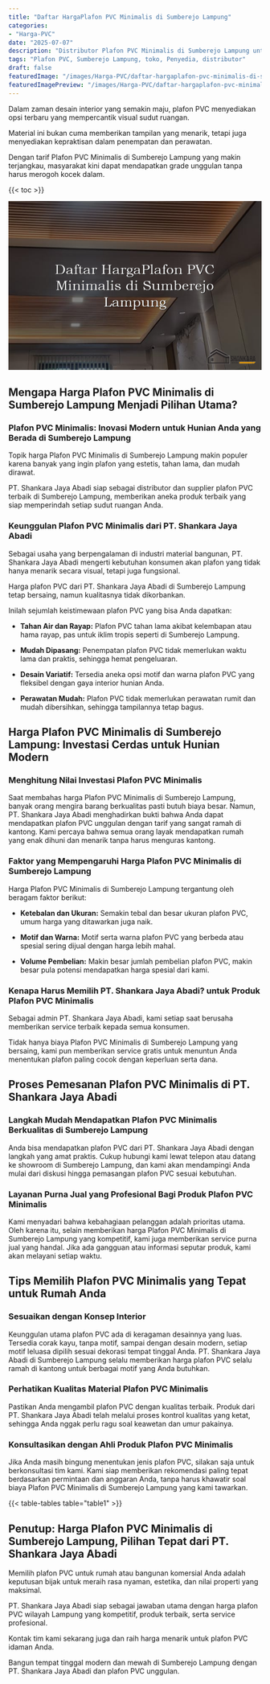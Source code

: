 ```yaml
---
title: "Daftar HargaPlafon PVC Minimalis di Sumberejo Lampung"
categories:
- "Harga-PVC"
date: "2025-07-07"
description: "Distributor Plafon PVC Minimalis di Sumberejo Lampung untuk tempat tinggal, kantor, serta ritel. Panel unggulan, pilihan motif, variasi warna menarik, beserta jasa pemasangan oleh tim ahli dan jaminan resmi!|Layanan penjualan Plafon PVC Minimalis di Sumberejo Lampung bagi keperluan tempat tinggal, office, atau toko, beserta material unggulan dan pemasangan oleh tim ahli serta kepastian resmi.|Alternatif Plafon PVC Minimalis di Sumberejo Lampung yang andal bagi rumah, office, dan gerai, bersama material berkualitas dan penempatan dikerjakan oleh tenaga ahli berpengalaman serta kepastian resmi.|Penyediaan Plafon PVC Minimalis di Sumberejo Lampung bagi rumah, office, dan toko, dengan panel unggulan dan penempatan oleh teknisi ahli, disertai dengan jaminan resmi.}"
tags: "Plafon PVC, Sumberejo Lampung, toko, Penyedia, distributor"
draft: false
featuredImage: "/images/Harga-PVC/daftar-hargaplafon-pvc-minimalis-di-sumberejo-lampung.png"
featuredImagePreview: "/images/Harga-PVC/daftar-hargaplafon-pvc-minimalis-di-sumberejo-lampung.png"
---
```


Dalam zaman desain interior yang semakin maju, plafon PVC menyediakan opsi terbaru yang mempercantik visual sudut ruangan.

Material ini bukan cuma memberikan tampilan yang menarik, tetapi juga menyediakan kepraktisan dalam penempatan dan perawatan.

Dengan tarif Plafon PVC Minimalis di Sumberejo Lampung yang makin terjangkau, masyarakat kini dapat mendapatkan grade unggulan tanpa harus merogoh kocek dalam.

{{< toc >}}

![Daftar HargaPlafon PVC Minimalis di Sumberejo Lampung](/images/Harga-PVC/Daftar-HargaPlafon-PVC-Minimalis-di-Sumberejo-Lampung.png)

## Mengapa Harga Plafon PVC Minimalis di Sumberejo Lampung Menjadi Pilihan Utama?

### Plafon PVC Minimalis: Inovasi Modern untuk Hunian Anda yang Berada di Sumberejo Lampung

Topik harga Plafon PVC Minimalis di Sumberejo Lampung makin populer karena banyak yang ingin plafon yang estetis, tahan lama, dan mudah dirawat.

PT. Shankara Jaya Abadi siap sebagai distributor dan supplier plafon PVC terbaik di Sumberejo Lampung, memberikan aneka produk terbaik yang siap memperindah setiap sudut ruangan Anda.

### Keunggulan Plafon PVC Minimalis dari PT. Shankara Jaya Abadi

Sebagai usaha yang berpengalaman di industri material bangunan, PT. Shankara Jaya Abadi mengerti kebutuhan konsumen akan plafon yang tidak hanya menarik secara visual, tetapi juga fungsional.

Harga plafon PVC dari PT. Shankara Jaya Abadi di Sumberejo Lampung tetap bersaing, namun kualitasnya tidak dikorbankan.

Inilah sejumlah keistimewaan plafon PVC yang bisa Anda dapatkan:

- **Tahan Air dan Rayap:** Plafon PVC tahan lama akibat kelembapan atau hama rayap, pas untuk iklim tropis seperti di Sumberejo Lampung.

- **Mudah Dipasang:** Penempatan plafon PVC tidak memerlukan waktu lama dan praktis, sehingga hemat pengeluaran.

- **Desain Variatif:** Tersedia aneka opsi motif dan warna plafon PVC yang fleksibel dengan gaya interior hunian Anda.

- **Perawatan Mudah:** Plafon PVC tidak memerlukan perawatan rumit dan mudah dibersihkan, sehingga tampilannya tetap bagus.

## Harga Plafon PVC Minimalis di Sumberejo Lampung: Investasi Cerdas untuk Hunian Modern

### Menghitung Nilai Investasi Plafon PVC Minimalis

Saat membahas harga Plafon PVC Minimalis di Sumberejo Lampung, banyak orang mengira barang berkualitas pasti butuh biaya besar. Namun, PT. Shankara Jaya Abadi menghadirkan bukti bahwa Anda dapat mendapatkan plafon PVC unggulan dengan tarif yang sangat ramah di kantong. Kami percaya bahwa semua orang layak mendapatkan rumah yang enak dihuni dan menarik tanpa harus menguras kantong.

### Faktor yang Mempengaruhi Harga Plafon PVC Minimalis di Sumberejo Lampung

Harga Plafon PVC Minimalis di Sumberejo Lampung tergantung oleh beragam faktor berikut:

- **Ketebalan dan Ukuran:** Semakin tebal dan besar ukuran plafon PVC, umum harga yang ditawarkan juga naik.

- **Motif dan Warna:** Motif serta warna plafon PVC yang berbeda atau spesial sering dijual dengan harga lebih mahal.

- **Volume Pembelian:** Makin besar jumlah pembelian plafon PVC, makin besar pula potensi mendapatkan harga spesial dari kami.

### Kenapa Harus Memilih PT. Shankara Jaya Abadi? untuk Produk Plafon PVC Minimalis

Sebagai admin PT. Shankara Jaya Abadi, kami setiap saat berusaha memberikan service terbaik kepada semua konsumen.

Tidak hanya biaya Plafon PVC Minimalis di Sumberejo Lampung yang bersaing, kami pun memberikan service gratis untuk menuntun Anda menentukan plafon paling cocok dengan keperluan serta dana.

## Proses Pemesanan Plafon PVC Minimalis di PT. Shankara Jaya Abadi

### Langkah Mudah Mendapatkan Plafon PVC Minimalis Berkualitas di Sumberejo Lampung

Anda bisa mendapatkan plafon PVC dari PT. Shankara Jaya Abadi dengan langkah yang amat praktis. Cukup hubungi kami lewat telepon atau datang ke showroom di Sumberejo Lampung, dan kami akan mendampingi Anda mulai dari diskusi hingga pemasangan plafon PVC sesuai kebutuhan.

### Layanan Purna Jual yang Profesional Bagi Produk Plafon PVC Minimalis

Kami menyadari bahwa kebahagiaan pelanggan adalah prioritas utama. Oleh karena itu, selain memberikan harga Plafon PVC Minimalis di Sumberejo Lampung yang kompetitif, kami juga memberikan service purna jual yang handal. Jika ada gangguan atau informasi seputar produk, kami akan melayani setiap waktu.

## Tips Memilih Plafon PVC Minimalis yang Tepat untuk Rumah Anda

### Sesuaikan dengan Konsep Interior

Keunggulan utama plafon PVC ada di keragaman desainnya yang luas. Tersedia corak kayu, tanpa motif, sampai dengan desain modern, setiap motif leluasa dipilih sesuai dekorasi tempat tinggal Anda. PT. Shankara Jaya Abadi di Sumberejo Lampung selalu memberikan harga plafon PVC selalu ramah di kantong untuk berbagai motif yang Anda butuhkan.

### Perhatikan Kualitas Material Plafon PVC Minimalis

Pastikan Anda mengambil plafon PVC dengan kualitas terbaik. Produk dari PT. Shankara Jaya Abadi telah melalui proses kontrol kualitas yang ketat, sehingga Anda nggak perlu ragu soal keawetan dan umur pakainya.

### Konsultasikan dengan Ahli Produk Plafon PVC Minimalis

Jika Anda masih bingung menentukan jenis plafon PVC, silakan saja untuk berkonsultasi tim kami. Kami siap memberikan rekomendasi paling tepat berdasarkan permintaan dan anggaran Anda, tanpa harus khawatir soal biaya Plafon PVC Minimalis di Sumberejo Lampung yang kami tawarkan.

{{< table-tables table="table1" >}}

## Penutup: Harga Plafon PVC Minimalis di Sumberejo Lampung, Pilihan Tepat dari PT. Shankara Jaya Abadi

Memilih plafon PVC untuk rumah atau bangunan komersial Anda adalah keputusan bijak untuk meraih rasa nyaman, estetika, dan nilai properti yang maksimal.

PT. Shankara Jaya Abadi siap sebagai jawaban utama dengan harga plafon PVC wilayah Lampung yang kompetitif, produk terbaik, serta service profesional.

Kontak tim kami sekarang juga dan raih harga menarik untuk plafon PVC idaman Anda.

Bangun tempat tinggal modern dan mewah di Sumberejo Lampung dengan PT. Shankara Jaya Abadi dan plafon PVC unggulan.
